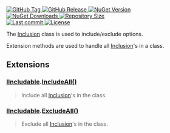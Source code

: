 <a href="https://github.com/TJC-Tools/TJC.Inclusion/tags">
  <img alt="GitHub Tag" src="https://img.shields.io/github/v/tag/TJC-Tools/TJC.Inclusion?style=for-the-badge&logo=tag&logoColor=white&labelColor=24292f&color=blue" />
</a>

<a href="https://github.com/TJC-Tools/TJC.Inclusion/releases/latest">
  <img alt="GitHub Release" src="https://img.shields.io/github/v/release/TJC-Tools/TJC.Inclusion?style=for-the-badge&logo=starship&logoColor=D9E0EE&labelColor=302D41&&color=green&include_prerelease&sort=semver" />
</a>

<a href="https://www.nuget.org/packages/TJC.Inclusion">
  <img alt="NuGet Version" src="https://img.shields.io/nuget/v/TJC.Inclusion?style=for-the-badge&logo=nuget&logoColor=white&labelColor=004880&color=blue" />
</a>

<br/>

<a href="https://www.nuget.org/packages/TJC.Inclusion">
  <img alt="NuGet Downloads" src="https://img.shields.io/nuget/dt/TJC.Inclusion?style=for-the-badge&logo=nuget&logoColor=white&labelColor=004880&color=yellow" />
</a>

<a href="https://github.com/TJC-Tools/TJC.Inclusion">
  <img alt="Repository Size" src="https://img.shields.io/github/repo-size/TJC-Tools/TJC.Inclusion?style=for-the-badge&logo=files&logoColor=white&labelColor=24292f&color=orange" />
</a>

<br/>

<a href="https://www.nuget.org/packages/TJC.Inclusion">
  <img alt="Last commit" src="https://img.shields.io/github/last-commit/TJC-Tools/TJC.Inclusion?style=for-the-badge&logo=git&logoColor=D9E0EE&labelColor=302D41&color=mediumpurple"/>
</a>

<a href="LICENSE">
  <img alt="License" src="https://img.shields.io/github/license/TJC-Tools/TJC.Inclusion.svg?style=for-the-badge&logo=balance-scale&logoColor=white&labelColor=333333&color=blueviolet" />
</a>

The [Inclusion](TJC.Inclusion/Inclusion.cs) class is used to include/exclude options.

Extension methods are used to handle all [Inclusion](TJC.Inclusion/Inclusion.cs)'s in a class.

## Extensions

### [IIncludable](TJC.Inclusion/Interfaces/IIncludable.cs).[IncludeAll()](TJC.Inclusion/Extensions/IncludeExcludeAll.cs)
> Include all [Inclusion](TJC.Inclusion/Inclusion.cs)'s in the class.

### [IIncludable](TJC.Inclusion/Interfaces/IIncludable.cs).[ExcludeAll()](TJC.Inclusion/Extensions/IncludeExcludeAll.cs)
> Exclude all [Inclusion](TJC.Inclusion/Inclusion.cs)'s in the class.
